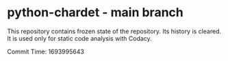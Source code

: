 # python-chardet - main branch

This repository contains frozen state of the repository.
Its history is cleared. It is used only for static code
analysis with Codacy.

Commit Time: 1693995643